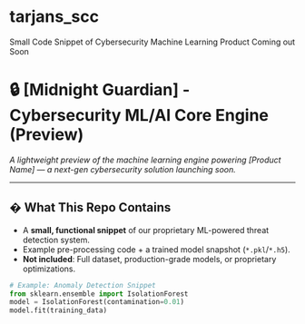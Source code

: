 # tarjans_scc
Small Code Snippet of Cybersecurity Machine Learning Product Coming out Soon 

# 🔒 [Midnight Guardian] - Cybersecurity ML/AI Core Engine (Preview)

*A lightweight preview of the machine learning engine powering [Product Name] — a next-gen cybersecurity solution launching soon.*

---

## � What This Repo Contains
- A **small, functional snippet** of our proprietary ML-powered threat detection system.
- Example pre-processing code + a trained model snapshot (`*.pkl`/`*.h5`).
- **Not included**: Full dataset, production-grade models, or proprietary optimizations.

```python
# Example: Anomaly Detection Snippet
from sklearn.ensemble import IsolationForest
model = IsolationForest(contamination=0.01)
model.fit(training_data)
